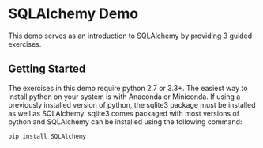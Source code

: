 # SQLAlchemy Demo
This demo serves as an introduction to SQLAlchemy by providing 3 guided exercises.

## Getting Started
The exercises in this demo require python 2.7 or 3.3+. The easiest way to install python on your system is with Anaconda or Miniconda.
If using a previously installed version of python, the sqlite3 package must be installed as well as SQLAlchemy. sqlite3 comes packaged with most versions of python and SQLAlchemy can be installed using the following command:
```
pip install SQLAlchemy
```
